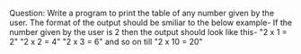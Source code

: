 Question: Write a program to print the table of any number given by the user. The format of the output should be smiliar to the below example-
If the number given by the user is 2 then the output should look like this-
"2 x 1 = 2"
"2 x 2 = 4"
"2 x 3 = 6" and so on till "2 x 10 = 20"
